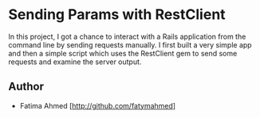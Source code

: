 
# Sending Params with RestClient

In this project, I got a chance to interact with a Rails application from the command line by sending requests manually. I first built a very simple app and then a simple script which uses the RestClient gem to send some requests and examine the server output.

 ## Author
 - Fatima Ahmed [http://github.com/fatymahmed]
